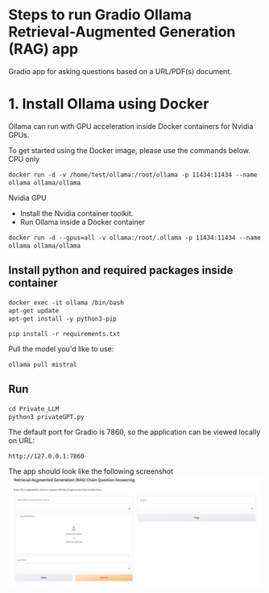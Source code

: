 # Steps to run Gradio Ollama Retrieval-Augmented Generation (RAG) app

Gradio app for asking questions based on a URL/PDF(s) document.

# 1. Install Ollama using Docker

Ollama can run with GPU acceleration inside Docker containers for Nvidia GPUs.

To get started using the Docker image, please use the commands below.
CPU only

``` 
docker run -d -v /home/test/ollama:/root/ollama -p 11434:11434 --name ollama ollama/ollama
```
Nvidia GPU

- Install the Nvidia container toolkit.
- Run Ollama inside a Docker container

```
docker run -d --gpus=all -v ollama:/root/.ollama -p 11434:11434 --name ollama ollama/ollama
```

## Install python and required packages inside container
```
docker exec -it ollama /bin/bash
apt-get update
apt-get install -y python3-pip
```

```
pip install -r requirements.txt
```
Pull the model you'd like to use:

```
ollama pull mistral
```
## Run

```
cd Private_LLM
python3 privateGPT.py
```

The default port for Gradio is 7860, so the application can be viewed locally on URL:

```
http://127.0.0.1:7860
```

The app should look like the following screenshot 
![Gradio-RAG-app](images/gradio_RAG_app_image.PNG)
